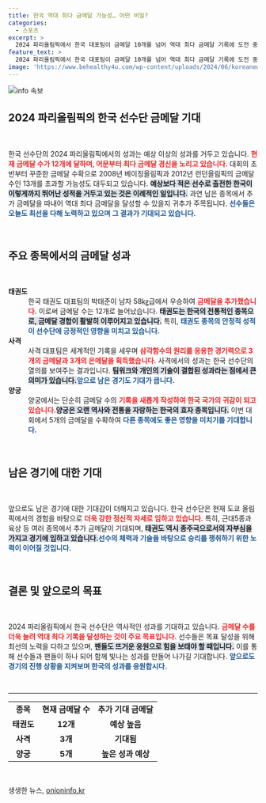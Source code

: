 ```yaml
---
title: 한국 역대 최다 금메달 가능성… 어떤 비밀?
categories:
  - 스포츠
excerpt: >
  2024 파리올림픽에서 한국 대표팀이 금메달 10개를 넘어 역대 최다 금메달 기록에 도전 중! 태권도, 사격, 배드민턴 등의 종목에서 기대 이상의 성과를 거두며 13개의 금메달을 목표로 불꽃을 태우고 있다.
feature_text: >
  2024 파리올림픽에서 한국 대표팀이 금메달 10개를 넘어 역대 최다 금메달 기록에 도전 중! 태권도, 사격, 배드민턴 등의 종목에서 기대 이상의 성과를 거두며 13개의 금메달을 목표로 불꽃을 태우고 있다.
image: 'https://www.behealthy4u.com/wp-content/uploads/2024/06/koreanews.jpg'
---
```


<p><img src="https://www.behealthy4u.com/wp-content/uploads/2024/06/koreanews.jpg" alt="info 속보" /></p>

<h2 data-ke-size="size26">2024 파리올림픽의 한국 선수단 금메달 기대</h2>

<p data-ke-size="size16">&nbsp;</p>

<p>한국 선수단의 2024 파리올림픽에서의 성과는 예상 이상의 성과를 거두고 있습니다. <b><span style="color: #ee2323;">현재 금메달 수가 12개에 달하며, 어문부터 최다 금메달 경신을 노리고 있습니다.</span></b> 대회의 초반부터 꾸준한 금메달 수확으로 2008년 베이징올림픽과 2012년 런던올림픽의 금메달 수인 13개를 초과할 가능성도 대두되고 있습니다. <b><span style="background-color: #21538527;">예상보다 적은 선수로 출전한 한국이 이렇게까지 뛰어난 성적을 거두고 있는 것은 이례적인 일입니다.</span></b> 과연 남은 종목에서 추가 금메달을 따내어 역대 최다 금메달을 달성할 수 있을지 귀추가 주목됩니다. <b><span style="color: #1a5490;">선수들은 오늘도 최선을 다해 노력하고 있으며 그 결과가 기대되고 있습니다.</span></b></p>

<p data-ke-size="size16">&nbsp;</p>

<h2 data-ke-size="size26">주요 종목에서의 금메달 성과</h2>

<p data-ke-size="size16">&nbsp;</p>

<dl>
<dt><b>태권도</b></dt>
<dd>한국 태권도 대표팀의 박태준이 남자 58㎏급에서 우승하여 <b><span style="color: #ee2323;">금메달을 추가했습니다.</span></b> 이로써 금메달 수는 12개로 늘어났습니다. <b><span style="background-color: #21538527;">태권도는 한국의 전통적인 종목으로, 금메달 경합이 활발히 이루어지고 있습니다.</span></b> 특히, <b><span style="color: #1a5490;">태권도 종목의 안정적 성적이 선수단에 긍정적인 영향을 미치고 있습니다.</span></b></dd>

<dt><b>사격</b></dt>
<dd>사격 대표팀은 세계적인 기록을 세우며 <b><span style="color: #ee2323;">삼각함수의 원리를 응용한 경기력으로 3개의 금메달과 3개의 은메달을 획득했습니다.</span></b> 사격에서의 성과는 한국 선수단의 열의를 보여주는 결과입니다. <b><span style="background-color: #21538527;">팀워크와 개인의 기술이 결합된 성과라는 점에서 큰 의미가 있습니다.</span></b><b><span style="color: #1a5490;">앞으로 남은 경기도 기대가 큽니다.</span></b></dd>

<dt><b>양궁</b></dt>
<dd>양궁에서는 단순히 금메달 수의 <b><span style="color: #ee2323;">기록을 새롭게 작성하여 한국 국가의 귀감이 되고 있습니다.</span></b><b><span style="background-color: #21538527;">양궁은 오랜 역사와 전통을 자랑하는 한국의 효자 종목입니다.</span></b> 이번 대회에서 5개의 금메달을 수확하여 <b><span style="color: #1a5490;">다른 종목에도 좋은 영향을 미치기를 기대합니다.</span></b></dd>

</dl>

<p data-ke-size="size16">&nbsp;</p>

<h2 data-ke-size="size26">남은 경기에 대한 기대</h2>

<p data-ke-size="size16">&nbsp;</p>

<p>앞으로도 남은 경기에 대한 기대감이 더해지고 있습니다. 한국 선수단은 현재 도쿄 올림픽에서의 경험을 바탕으로 <b><span style="color: #ee2323;">더욱 강한 정신적 자세로 임하고 있습니다.</span></b> 특히, 근대5종과 육상 등 여러 종목에서 추가 금메달이 기대되며, <b><span style="background-color: #21538527;">태권도 역시 종주국으로서의 자부심을 가지고 경기에 임하고 있습니다.</span></b><b><span style="color: #1a5490;">선수의 체력과 기술을 바탕으로 승리를 쟁취하기 위한 노력이 이어질 것입니다.</span></b></p>

<p data-ke-size="size16">&nbsp;</p>

<h2 data-ke-size="size26">결론 및 앞으로의 목표</h2>

<p data-ke-size="size16">&nbsp;</p>

<p>2024 파리올림픽에서 한국 선수단은 역사적인 성과를 기대하고 있습니다. <b><span style="color: #ee2323;">금메달 수를 더욱 늘려 역대 최다 기록을 달성하는 것이 주요 목표입니다.</span></b> 선수들은 목표 달성을 위해 최선의 노력을 다하고 있으며, <b><span style="background-color: #21538527;">팬들도 뜨거운 응원으로 힘을 보태야 할 때입니다.</span></b> 이를 통해 선수들과 팬들이 하나 되어 함께 빛나는 성과를 만들어 나가길 기대합니다. <b><span style="color: #1a5490;">앞으로도 경기의 진행 상황을 지켜보며 한국의 성과를 응원합시다.</span></b></p>

<p data-ke-size="size16">&nbsp;</p>

<hr />

<table>
  <tr>
    <td style="text-align: center; height: 17px;"><b>종목</b></td>
    <td style="text-align: center; height: 17px;"><b>현재 금메달 수</b></td>
    <td style="text-align: center; height: 17px;"><b>추가 기대 금메달</b></td>
  </tr>
  <tr>
    <td style="text-align: center; height: 17px;"><b>태권도</b></td>
    <td style="text-align: center; height: 17px;"><b>12개</b></td>
    <td style="text-align: center; height: 17px;"><b>예상 높음</b></td>
  </tr>
  <tr>
    <td style="text-align: center; height: 17px;"><b>사격</b></td>
    <td style="text-align: center; height: 17px;"><b>3개</b></td>
    <td style="text-align: center; height: 17px;"><b>기대됨</b></td>
  </tr>
  <tr>
    <td style="text-align: center; height: 17px;"><b>양궁</b></td>
    <td style="text-align: center; height: 17px;"><b>5개</b></td>
    <td style="text-align: center; height: 17px;"><b>높은 성과 예상</b></td>
  </tr>
</table>

<p data-ke-size="size16">&nbsp;</p>
생생한 뉴스, <a href="https://onioninfo.kr" rel="dofollow">onioninfo.kr</a>


